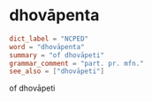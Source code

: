 # dhovāpenta

``` toml
dict_label = "NCPED"
word = "dhovāpenta"
summary = "of dhovāpeti"
grammar_comment = "part. pr. mfn."
see_also = ["dhovāpeti"]
```

of dhovāpeti

